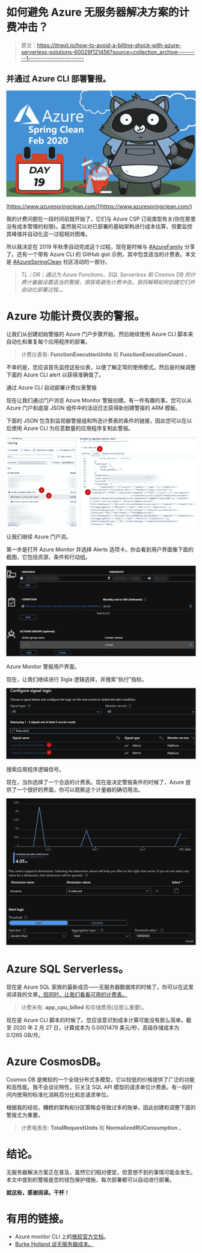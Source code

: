 # 如何避免 Azure 无服务器解决方案的计费冲击？

> 原文：<https://itnext.io/how-to-avoid-a-billing-shock-with-azure-serverless-solutions-60029f121456?source=collection_archive---------1----------------------->

## 并通过 Azure CLI 部署警报。

![](img/21b1fa56af1cfca130712701f5c81902.png)

[https://www.azurespringclean.com/](https://www.azurespringclean.com/)

我的计费问题在一段时间前就开始了，它们与 Azure CSP 订阅类型有关(你在那里没有成本管理的权限)。虽然我可以对已部署的基础架构进行成本估算，但要监控其峰值并自动化这一过程相对困难。

所以我决定在 2019 年秋季自动完成这个过程，现在是时候与 [#AzureFamily](https://twitter.com/search?q=%23AzureFamily) 分享了。还有一个带有 Azure CLI 的 GitHub gist 示例，其中包含适当的计费表。本文是 [#AzureSpringClean](https://twitter.com/search?q=%23AzureSpringClean) 社区活动的一部分。

> *TL；DR；*通过为 Azure Functions、SQL Serverless 和 Cosmos DB 的计费计量器设置适当的警报，很容易避免计费冲击。我将解释如何创建它们并自动化部署过程。*。*

# Azure 功能计费仪表的警报。

让我们从创建初始警报的 Azure 门户步骤开始，然后继续使用 Azure CLI 脚本来自动化和重复每个应用程序的部署。

> 计费仪表有: **FunctionExecutionUnits** 和 **FunctionExecutionCount** 。

不幸的是，您应该首先监控这些仪表，以便了解正常的使用模式。然后是时候调整下面的 Azure CLI alert 以获得准确值了。

通过 Azure CLI 自动部署计费仪表警报

现在让我们通过门户浏览 Azure Monitor 警报创建。有一件有趣的事。您可以从 Azure 门户和底层 JSON 组件中的活动日志获得新创建警报的 ARM 模板。

下面的 JSON 包含到监视器警报组和所选计费表的条件的链接，因此您可以在以后使用 Azure CLI 为任意数量的应用程序复制此警报。

![](img/ef72aa1bab77f483f549ae6aefa8fef5.png)

让我们继续 Azure 门户流。

第一步是打开 Azure Monitor 并选择 Alerts 选项卡。你会看到用户界面像下面的截图，它包括资源，条件和行动组。

![](img/c18374c6a601985ebffdf0f06069b73c.png)

Azure Monitor 警报用户界面。

现在，让我们继续进行 Sigla 逻辑选择，并搜索“执行”指标。

![](img/2489eb3a918c3f765316f9cc6d2553aa.png)

搜索应用程序逻辑信号。

现在，当你选择了一个合适的计费表。现在是决定警报条件的时候了，Azure 提供了一个很好的界面，你可以观察这个计量器的确切用法。

![](img/d04b07c20ba5f41300a073e6e9b42076.png)

# Azure SQL Serverless。

现在是 Azure SQL 家族的最新成员——无服务器数据库的时候了。你可以在这里阅读我的文章[，但同时，让我们看看可用的计费表。](https://medium.com/microsoftazure/azure-sql-serverless-start-guide-cc2a23e25741)

> 计费米有: **app_cpu_billed** 和存储费用(没那么重要)。

现在是 Azure CLI 脚本的时候了。您应该意识到成本计算可能没有那么简单。截至 2020 年 2 月 27 日，计算成本为 0.0001479 美元/秒，高级存储成本为 0.1265 GB/月。

# Azure CosmosDB。

Cosmos DB 是微软的一个全球分布式多模型，它以较低的价格提供了广泛的功能和高性能。我不会谈论特性，只关注 SQL API 模型的请求单位计费表。有一段时间内使用的标准化消耗百分比和总请求单位。

根据我的经验，糟糕的架构和分区策略会导致过多的账单，因此创建和调整下面的警报尤为重要。

> 计费电表有: **TotalRequestUnits** 和 **NormalizedRUConsumption** 。

# 结论。

无服务器解决方案正在普及，虽然它们相对便宜，但意想不到的事情可能会发生。本文中提到的警报是您的钱包保护措施，每次部署都可以自动进行部署。

**就这些，感谢阅读。干杯！**

# 有用的链接。

*   Azure monitor CLI 上的[微软官方文档](https://docs.microsoft.com/en-us/cli/azure/monitor?view=azure-cli-latest)。
*   [Burke Holland 谈无服务器成本。](https://dev.to/azure/is-serverless-really-as-cheap-as-everyone-claims-4i9n)